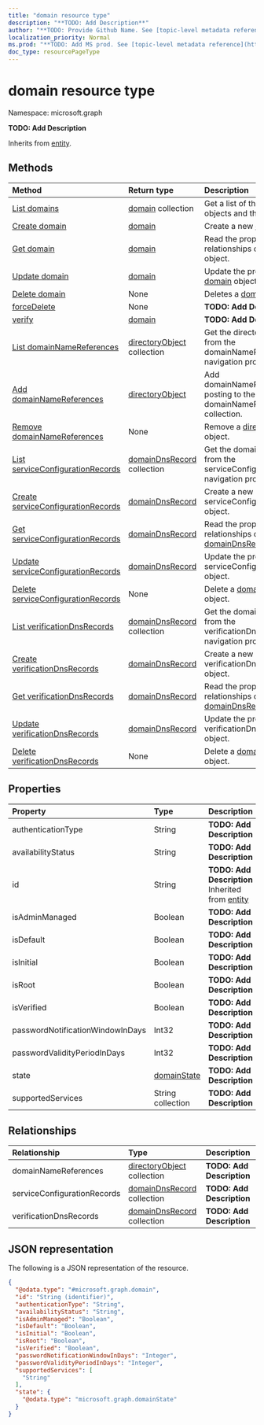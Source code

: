 ```yaml
---
title: "domain resource type"
description: "**TODO: Add Description**"
author: "**TODO: Provide Github Name. See [topic-level metadata reference](https://msgo.azurewebsites.net/add/document/guidelines/metadata.html#topic-level-metadata)**"
localization_priority: Normal
ms.prod: "**TODO: Add MS prod. See [topic-level metadata reference](https://msgo.azurewebsites.net/add/document/guidelines/metadata.html#topic-level-metadata)**"
doc_type: resourcePageType
---
```


# domain resource type

Namespace: microsoft.graph

**TODO: Add Description**


Inherits from [entity](../resources/entity.md).

## Methods
|Method|Return type|Description|
|:---|:---|:---|
|[List domains](../api/domain-list.md)|[domain](../resources/domain.md) collection|Get a list of the [domain](../resources/domain.md) objects and their properties.|
|[Create domain](../api/domain-post-domains.md)|[domain](../resources/domain.md)|Create a new [domain](../resources/domain.md) object.|
|[Get domain](../api/domain-get.md)|[domain](../resources/domain.md)|Read the properties and relationships of a [domain](../resources/domain.md) object.|
|[Update domain](../api/domain-update.md)|[domain](../resources/domain.md)|Update the properties of a [domain](../resources/domain.md) object.|
|[Delete domain](../api/domain-delete.md)|None|Deletes a [domain](../resources/domain.md) object.|
|[forceDelete](../api/domain-forcedelete.md)|None|**TODO: Add Description**|
|[verify](../api/domain-verify.md)|[domain](../resources/domain.md)|**TODO: Add Description**|
|[List domainNameReferences](../api/domain-list-domainnamereferences.md)|[directoryObject](../resources/directoryobject.md) collection|Get the directoryObjects from the domainNameReferences navigation property.|
|[Add domainNameReferences](../api/domain-post-domainnamereferences.md)|[directoryObject](../resources/directoryobject.md)|Add domainNameReferences by posting to the domainNameReferences collection.|
|[Remove domainNameReferences](../api/domain-delete-domainnamereferences.md)|None|Remove a [directoryObject](../resources/directoryobject.md) object.|
|[List serviceConfigurationRecords](../api/domain-list-serviceconfigurationrecords.md)|[domainDnsRecord](../resources/domaindnsrecord.md) collection|Get the domainDnsRecords from the serviceConfigurationRecords navigation property.|
|[Create serviceConfigurationRecords](../api/domain-post-serviceconfigurationrecords.md)|[domainDnsRecord](../resources/domaindnsrecord.md)|Create a new serviceConfigurationRecords object.|
|[Get serviceConfigurationRecords](../api/domain-get-domaindnsrecord.md)|[domainDnsRecord](../resources/domaindnsrecord.md)|Read the properties and relationships of a [domainDnsRecord](../resources/domaindnsrecord.md) object.|
|[Update serviceConfigurationRecords](../api/domain-update-serviceconfigurationrecords.md)|[domainDnsRecord](../resources/domaindnsrecord.md)|Update the properties of a serviceConfigurationRecords object.|
|[Delete serviceConfigurationRecords](../api/domain-delete-serviceconfigurationrecords.md)|None|Delete a [domainDnsRecord](../resources/domaindnsrecord.md) object.|
|[List verificationDnsRecords](../api/domain-list-verificationdnsrecords.md)|[domainDnsRecord](../resources/domaindnsrecord.md) collection|Get the domainDnsRecords from the verificationDnsRecords navigation property.|
|[Create verificationDnsRecords](../api/domain-post-verificationdnsrecords.md)|[domainDnsRecord](../resources/domaindnsrecord.md)|Create a new verificationDnsRecords object.|
|[Get verificationDnsRecords](../api/domain-get-domaindnsrecord.md)|[domainDnsRecord](../resources/domaindnsrecord.md)|Read the properties and relationships of a [domainDnsRecord](../resources/domaindnsrecord.md) object.|
|[Update verificationDnsRecords](../api/domain-update-verificationdnsrecords.md)|[domainDnsRecord](../resources/domaindnsrecord.md)|Update the properties of a verificationDnsRecords object.|
|[Delete verificationDnsRecords](../api/domain-delete-verificationdnsrecords.md)|None|Delete a [domainDnsRecord](../resources/domaindnsrecord.md) object.|

## Properties
|Property|Type|Description|
|:---|:---|:---|
|authenticationType|String|**TODO: Add Description**|
|availabilityStatus|String|**TODO: Add Description**|
|id|String|**TODO: Add Description** Inherited from [entity](../resources/entity.md)|
|isAdminManaged|Boolean|**TODO: Add Description**|
|isDefault|Boolean|**TODO: Add Description**|
|isInitial|Boolean|**TODO: Add Description**|
|isRoot|Boolean|**TODO: Add Description**|
|isVerified|Boolean|**TODO: Add Description**|
|passwordNotificationWindowInDays|Int32|**TODO: Add Description**|
|passwordValidityPeriodInDays|Int32|**TODO: Add Description**|
|state|[domainState](../resources/domainstate.md)|**TODO: Add Description**|
|supportedServices|String collection|**TODO: Add Description**|

## Relationships
|Relationship|Type|Description|
|:---|:---|:---|
|domainNameReferences|[directoryObject](../resources/directoryobject.md) collection|**TODO: Add Description**|
|serviceConfigurationRecords|[domainDnsRecord](../resources/domaindnsrecord.md) collection|**TODO: Add Description**|
|verificationDnsRecords|[domainDnsRecord](../resources/domaindnsrecord.md) collection|**TODO: Add Description**|

## JSON representation
The following is a JSON representation of the resource.
<!-- {
  "blockType": "resource",
  "keyProperty": "id",
  "@odata.type": "microsoft.graph.domain",
  "baseType": "microsoft.graph.entity",
  "openType": false
}
-->
``` json
{
  "@odata.type": "#microsoft.graph.domain",
  "id": "String (identifier)",
  "authenticationType": "String",
  "availabilityStatus": "String",
  "isAdminManaged": "Boolean",
  "isDefault": "Boolean",
  "isInitial": "Boolean",
  "isRoot": "Boolean",
  "isVerified": "Boolean",
  "passwordNotificationWindowInDays": "Integer",
  "passwordValidityPeriodInDays": "Integer",
  "supportedServices": [
    "String"
  ],
  "state": {
    "@odata.type": "microsoft.graph.domainState"
  }
}
```

